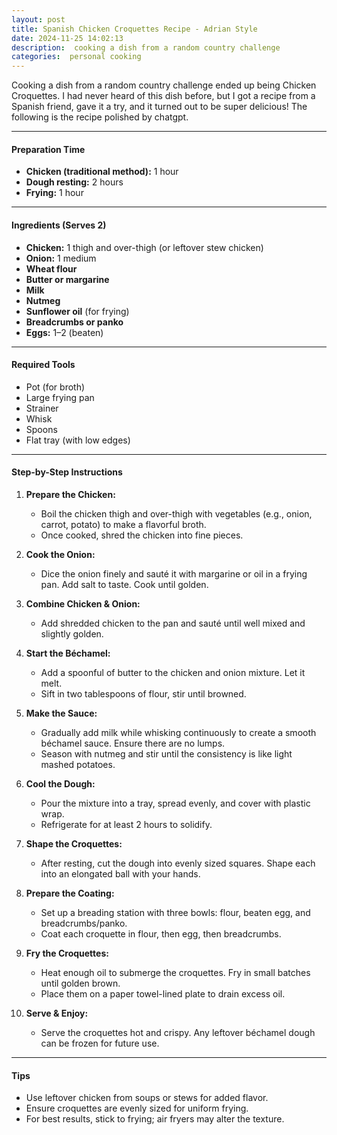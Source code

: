```yaml
---
layout: post
title: Spanish Chicken Croquettes Recipe - Adrian Style
date: 2024-11-25 14:02:13
description:  cooking a dish from a random country challenge
categories:  personal cooking
---
```


Cooking a dish from a random country challenge ended up being Chicken Croquettes. I had never heard of this dish before, but I got a recipe from a Spanish friend, gave it a try, and it turned out to be super delicious! The following is the recipe polished by chatgpt.

---

#### **Preparation Time**
- **Chicken (traditional method):** 1 hour
- **Dough resting:** 2 hours
- **Frying:** 1 hour

---

#### **Ingredients (Serves 2)**
- **Chicken:** 1 thigh and over-thigh (or leftover stew chicken)
- **Onion:** 1 medium
- **Wheat flour**
- **Butter or margarine**
- **Milk**
- **Nutmeg**
- **Sunflower oil** (for frying)
- **Breadcrumbs or panko**
- **Eggs:** 1–2 (beaten)

---

#### **Required Tools**
- Pot (for broth)
- Large frying pan
- Strainer
- Whisk
- Spoons
- Flat tray (with low edges)

---

#### **Step-by-Step Instructions**

1. **Prepare the Chicken:**
   - Boil the chicken thigh and over-thigh with vegetables (e.g., onion, carrot, potato) to make a flavorful broth.
   - Once cooked, shred the chicken into fine pieces.

2. **Cook the Onion:**
   - Dice the onion finely and sauté it with margarine or oil in a frying pan. Add salt to taste. Cook until golden.

3. **Combine Chicken & Onion:**
   - Add shredded chicken to the pan and sauté until well mixed and slightly golden.

4. **Start the Béchamel:**
   - Add a spoonful of butter to the chicken and onion mixture. Let it melt.
   - Sift in two tablespoons of flour, stir until browned.

5. **Make the Sauce:**
   - Gradually add milk while whisking continuously to create a smooth béchamel sauce. Ensure there are no lumps.
   - Season with nutmeg and stir until the consistency is like light mashed potatoes.

6. **Cool the Dough:**
   - Pour the mixture into a tray, spread evenly, and cover with plastic wrap.
   - Refrigerate for at least 2 hours to solidify.

7. **Shape the Croquettes:**
   - After resting, cut the dough into evenly sized squares. Shape each into an elongated ball with your hands.

8. **Prepare the Coating:**
   - Set up a breading station with three bowls: flour, beaten egg, and breadcrumbs/panko.
   - Coat each croquette in flour, then egg, then breadcrumbs.

9. **Fry the Croquettes:**
   - Heat enough oil to submerge the croquettes. Fry in small batches until golden brown.
   - Place them on a paper towel-lined plate to drain excess oil.

10. **Serve & Enjoy:**
    - Serve the croquettes hot and crispy. Any leftover béchamel dough can be frozen for future use.

---

#### **Tips**
- Use leftover chicken from soups or stews for added flavor.
- Ensure croquettes are evenly sized for uniform frying.
- For best results, stick to frying; air fryers may alter the texture.
